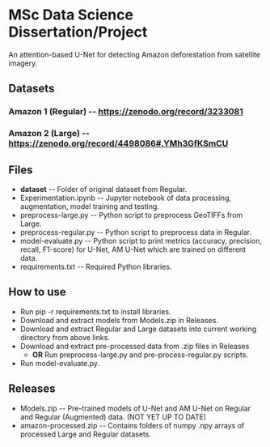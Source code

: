 # MSc Data Science Dissertation/Project

An attention-based U-Net for detecting Amazon deforestation from satellite imagery.

## Datasets
### Amazon 1 (Regular) -- https://zenodo.org/record/3233081
### Amazon 2 (Large) -- https://zenodo.org/record/4498086#.YMh3GfKSmCU

## Files
+ **dataset** -- Folder of original dataset from Regular.
+ Experimentation.ipynb -- Jupyter notebook of data processing, augmentation, model training and testing.
+ preprocess-large.py -- Python script to preprocess GeoTIFFs from Large.
+ preprocess-regular.py -- Python script to preprocess data in Regular.
+ model-evaluate.py -- Python script to print metrics (accuracy, precision, recall, F1-score) for U-Net, AM U-Net which are trained on different data.
+ requirements.txt -- Required Python libraries.

## How to use
+ Run pip -r requirements.txt to install libraries.
+ Download and extract models from Models.zip in Releases.
+ Download and extract Regular and Large datasets into current working directory from above links.
+ Download and extract pre-processed data from .zip files in Releases
  + **OR** Run preprocess-large.py and pre-process-regular.py scripts.
+ Run model-evaluate.py.

## Releases
+ Models.zip -- Pre-trained models of U-Net and AM U-Net on Regular and Regular (Augmented) data. (NOT YET UP TO DATE)
+ amazon-processed.zip -- Contains folders of numpy .npy arrays of processed Large and Regular datasets.
